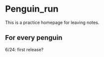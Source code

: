 # Penguin_run

This is a practice homepage for leaving notes.

## For every penguin

6/24: first release?
